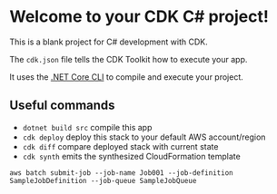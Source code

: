 # Welcome to your CDK C# project!

This is a blank project for C# development with CDK.

The `cdk.json` file tells the CDK Toolkit how to execute your app.

It uses the [.NET Core CLI](https://docs.microsoft.com/dotnet/articles/core/) to compile and execute your project.

## Useful commands

* `dotnet build src` compile this app
* `cdk deploy`       deploy this stack to your default AWS account/region
* `cdk diff`         compare deployed stack with current state
* `cdk synth`        emits the synthesized CloudFormation template

```
aws batch submit-job --job-name Job001 --job-definition SampleJobDefinition --job-queue SampleJobQueue
```